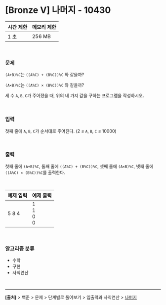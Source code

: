 # [Bronze Ⅴ] 나머지 - 10430

|시간 제한|메모리 제한|
|---|---|
|1 초|256 MB|

<br>

### 문제
`(A+B)%C`는 `((A%C) + (B%C))%C` 와 같을까?

`(A×B)%C`는 `((A%C) × (B%C))%C` 와 같을까?

세 수 `A`, `B`, `C`가 주어졌을 때, 위의 네 가지 값을 구하는 프로그램을 작성하시오.

<br>

### 입력
첫째 줄에 `A`, `B`, `C`가 순서대로 주어진다. (2 ≤ `A`, `B`, `C` ≤ 10000)

<br>

### 출력
첫째 줄에 `(A+B)%C`, 둘째 줄에 `((A%C) + (B%C))%C`, 셋째 줄에 `(A×B)%C`, 넷째 줄에 `((A%C) × (B%C))%C`를 출력한다.

<br>

|예제 입력|예제 출력|
|---|---|
|5 8 4|1<br>1<br>0<br>0|

<br>

### 알고리즘 분류
* 수학
* 구현
* 사칙연산

<br>

---
**[출처]** > 백준 > 문제 > 단계별로 풀어보기 > 입출력과 사칙연산 > [나머지](https://www.acmicpc.net/problem/10430)